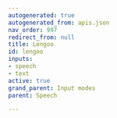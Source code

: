 ```yaml
---
autogenerated: true
autogenerated_from: apis.json
nav_order: 997
redirect_from: null
title: Lengoo
id: lengoo
inputs:
- speech
- text
active: true
grand_parent: Input modes
parent: Speech

---
```


